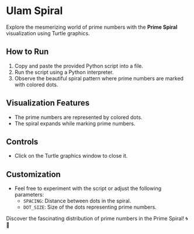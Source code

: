 # Ulam Spiral

Explore the mesmerizing world of prime numbers with the **Prime Spiral** visualization using Turtle graphics.

## How to Run
1. Copy and paste the provided Python script into a file.
2. Run the script using a Python interpreter.
3. Observe the beautiful spiral pattern where prime numbers are marked with colored dots.

## Visualization Features
- The prime numbers are represented by colored dots.
- The spiral expands while marking prime numbers.

## Controls
- Click on the Turtle graphics window to close it.

## Customization
- Feel free to experiment with the script or adjust the following parameters:
  - `SPACING`: Distance between dots in the spiral.
  - `DOT_SIZE`: Size of the dots representing prime numbers.

Discover the fascinating distribution of prime numbers in the Prime Spiral! 🌀🔢
